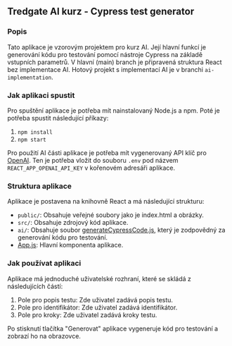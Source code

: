 ## Tredgate AI kurz - Cypress test generator

### Popis

Tato aplikace je vzorovým projektem pro kurz AI. Její hlavní funkcí je generování kódu pro testování pomocí nástroje Cypress na základě vstupních parametrů.
V hlavní (main) branch je připravená struktura React bez implementace AI.
Hotový projekt s implementací AI je v branchi `ai-implementation`.

### Jak aplikaci spustit

Pro spuštění aplikace je potřeba mít nainstalovaný Node.js a npm.
Poté je potřeba spustit následující příkazy:

1. `npm install`
2. `npm start`

Pro použití AI části aplikace je potřeba mít vygenerovaný API klíč pro [OpenAI](https://platform.openai.com/docs/quickstart). Ten je potřeba vložit do souboru `.env` pod názvem `REACT_APP_OPENAI_API_KEY` v kořenovém adresáři aplikace.

### Struktura aplikace

Aplikace je postavena na knihovně React a má následující strukturu:

- `public/`: Obsahuje veřejné soubory jako je index.html a obrázky.
- `src/`: Obsahuje zdrojový kód aplikace.
- `ai/`: Obsahuje soubor [generateCypressCode.js](command:_github.copilot.openSymbolInFile?%5B%22src%2Fai%2FgenerateCypressCode.js%22%2C%22generateCypressCode.js%22%5D "src/ai/generateCypressCode.js"), který je zodpovědný za generování kódu pro testování.
- [App.js](command:_github.copilot.openSymbolInFile?%5B%22src%2FApp.js%22%2C%22App.js%22%5D "src/App.js"): Hlavní komponenta aplikace.

### Jak používat aplikaci

Aplikace má jednoduché uživatelské rozhraní, které se skládá z následujících částí:

1. Pole pro popis testu: Zde uživatel zadává popis testu.
2. Pole pro identifikátor: Zde uživatel zadává identifikátor.
3. Pole pro kroky: Zde uživatel zadává kroky testu.

Po stisknutí tlačítka "Generovat" aplikace vygeneruje kód pro testování a zobrazí ho na obrazovce.
